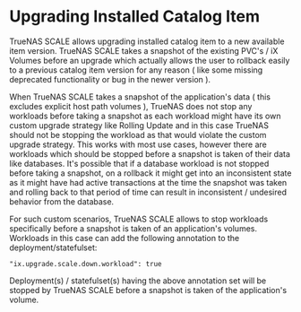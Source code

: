 # Upgrading Installed Catalog Item

TrueNAS SCALE allows upgrading installed catalog item to a new available
item version. TrueNAS SCALE takes a snapshot of the existing PVC's / iX Volumes
before an upgrade which actually allows the user to rollback easily to a previous
catalog item version for any reason ( like some missing deprecated functionality or bug in the newer version ).

When TrueNAS SCALE takes a snapshot of the application's data ( this excludes explicit host path volumes ),
TrueNAS does not stop any workloads before taking a snapshot as each workload
might have its own custom upgrade strategy like Rolling Update and in this
case TrueNAS should not be stopping the workload as that would violate the
custom upgrade strategy. This works with most use cases, however there are
workloads which should be stopped before a snapshot is taken of their data like
databases. It's possible that if a database workload is not stopped before
taking a snapshot, on a rollback it might get into an inconsistent state as
it might have had active transactions at the time the snapshot was taken and rolling
back to that period of time can result in inconsistent / undesired behavior
from the database.

For such custom scenarios, TrueNAS SCALE allows to stop workloads specifically
before a snapshot is taken of an application's volumes. Workloads in this case can
add the following annotation to the deployment/statefulset:

```
"ix.upgrade.scale.down.workload": true
```

Deployment(s) / statefulset(s) having the above annotation set will be stopped
by TrueNAS SCALE before a snapshot is taken of the application's volume.
